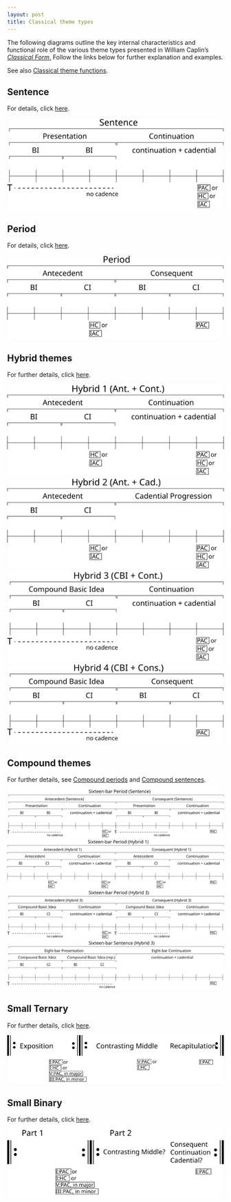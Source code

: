 ```yaml
---
layout: post
title: Classical theme types
---
```


The following diagrams outline the key internal characteristics and functional role of the various theme types presented in William Caplin’s [_Classical Form_.](https://openlibrary.org/works/OL2689355W/Classical_form) Follow the links below for further explanation and examples.

See also [Classical theme functions](themeFunctions.html).

## Sentence

For details, click [here](sentence.html).

<img src="Graphics/ClassicalThemes/sentence.svg">

## Period

For details, click [here](period.html).

<img src="Graphics/ClassicalThemes/period.svg" >

## Hybrid themes

For further details, click [here](hybridThemes.html).

<img src="Graphics/ClassicalThemes/hybrid1.svg" >
<img src="Graphics/ClassicalThemes/hybrid2.svg">
<img src="Graphics/ClassicalThemes/hybrid3.svg" >
<img src="Graphics/ClassicalThemes/hybrid4.svg" >

## Compound themes

For further details, see [Compound periods](compoundPeriod.html) and [Compound sentences](compoundSentence.html).

<img src="Graphics/ClassicalThemes/16period-sent.svg" >
<img src="Graphics/ClassicalThemes/16period-hybrid1.svg" >
<img src="Graphics/ClassicalThemes/16period-hybrid3.svg" >
<img src="Graphics/ClassicalThemes/16sentence.svg" >

## Small Ternary

For further details, click [here](smallTernary.html).

<img src="Graphics/ClassicalThemes/smallTernary.svg">

## Small Binary

For further details, click [here](smallBinary.html).

<img src="Graphics/ClassicalThemes/smallBinary.svg" >
